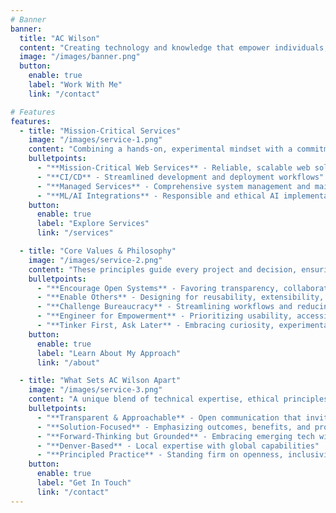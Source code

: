 ```yaml
---
# Banner
banner:
  title: "AC Wilson"
  content: "Creating technology and knowledge that empower individuals, foster open collaboration, and challenge restrictive systems. Rooted in curiosity and hands-on experimentation, prioritizing transparency, accessibility, and practical solutions."
  image: "/images/banner.png"
  button:
    enable: true
    label: "Work With Me"
    link: "/contact"

# Features
features:
  - title: "Mission-Critical Services"
    image: "/images/service-1.png"
    content: "Combining a hands-on, experimental mindset with a commitment to open systems and collaboration, I deliver robust, scalable solutions that empower clients and end-users."
    bulletpoints:
      - "**Mission-Critical Web Services** - Reliable, scalable web solutions"
      - "**CI/CD** - Streamlined development and deployment workflows"
      - "**Managed Services** - Comprehensive system management and maintenance"
      - "**ML/AI Integrations** - Responsible and ethical AI implementations"
    button:
      enable: true
      label: "Explore Services"
      link: "/services"

  - title: "Core Values & Philosophy"
    image: "/images/service-2.png"
    content: "These principles guide every project and decision, ensuring consistent, ethical, and empowering outcomes for all clients and end-users."
    bulletpoints:
      - "**Encourage Open Systems** - Favoring transparency, collaboration, and user freedom"
      - "**Enable Others** - Designing for reusability, extensibility, and knowledge sharing"
      - "**Challenge Bureaucracy** - Streamlining workflows and reducing gatekeeping"
      - "**Engineer for Empowerment** - Prioritizing usability, accessibility, and inclusivity"
      - "**Tinker First, Ask Later** - Embracing curiosity, experimentation, and hands-on learning"
    button:
      enable: true
      label: "Learn About My Approach"
      link: "/about"

  - title: "What Sets AC Wilson Apart"
    image: "/images/service-3.png"
    content: "A unique blend of technical expertise, ethical principles, and practical innovation focused on creating sustainable, user-centric solutions."
    bulletpoints:
      - "**Transparent & Approachable** - Open communication that invites collaboration"
      - "**Solution-Focused** - Emphasizing outcomes, benefits, and problem-solving"
      - "**Forward-Thinking but Grounded** - Embracing emerging tech with real-world impact"
      - "**Denver-Based** - Local expertise with global capabilities"
      - "**Principled Practice** - Standing firm on openness, inclusivity, and minimal bureaucracy"
    button:
      enable: true
      label: "Get In Touch"
      link: "/contact"
---
```

